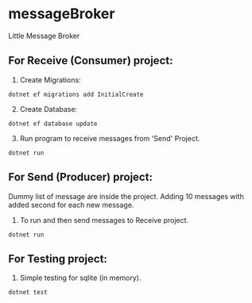 # messageBroker
Little Message Broker

## For Receive (Consumer) project:

1. Create Migrations:

```
dotnet ef migrations add InitialCreate
```

2. Create Database: 

```
dotnet ef database update
```

3. Run program to receive messages from 'Send' Project. 

```
dotnet run
```

## For Send (Producer) project:

Dummy list of message are inside the project. Adding 10 messages with added second for each new message.

1. To run and then send messages to Receive project.

```
dotnet run
```

## For Testing project:

1. Simple testing for sqlite (in memory).

```
dotnet test
```
